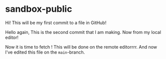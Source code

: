 # sandbox-public

Hi! This will be my first commit to a file in GitHub!

Hello again, This is the second commit that I am making. Now from my local editor!

Now it is time to fetch ! This will be done on the remote editorrrr. And now I've edited this file on the `main`-branch.
